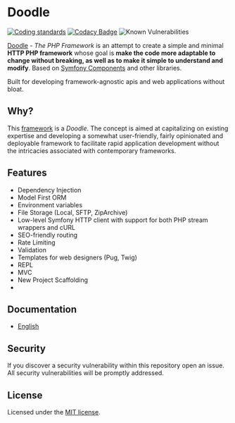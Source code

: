 # Doodle

[![Coding standards](https://github.com/josephgodwinkimani/doodle/actions/workflows/phpcs.yml/badge.svg)](https://github.com/josephgodwinkimani/doodle/actions/workflows/phpcs.yml)
[![Codacy Badge](https://app.codacy.com/project/badge/Grade/b9692aed389747a4a5f0707814dbf985)](https://app.codacy.com/gh/josephgodwinkimani/Doodle/dashboard?utm_source=gh&utm_medium=referral&utm_content=&utm_campaign=Badge_grade)
![Known Vulnerabilities](https://snyk.io/test/github/josephgodwinkimani/Doodle/badge.svg)


[Doodle][1] _- The PHP Framework_ is an attempt to create a simple and minimal **HTTP PHP framework** whose goal is **make the code more adaptable to change without breaking, as well as to make it simple to understand and modify**. Based on [Symfony Components][2] and other libraries.

Built for developing framework-agnostic apis and web applications without bloat.

## Why?

This [framework][3] is a _Doodle_. The concept is aimed at capitalizing on existing expertise and developing a somewhat user-friendly, fairly opinionated and deployable framework to facilitate rapid application development without the intricacies associated with contemporary frameworks.

## Features

-  Dependency Injection
-  Model First ORM
-  Environment variables
-  File Storage (Local, SFTP, ZipArchive)
-  Low-level Symfony HTTP client with support for both PHP stream wrappers and cURL
-  SEO-friendly routing
-  Rate Limiting
-  Validation
-  Templates for web designers (Pug, Twig)
-  REPL
-  MVC
-  New Project Scaffolding
- 

## Documentation

* [English][4]

## Security

If you discover a security vulnerability within this repository open an issue. All security vulnerabilities will be promptly addressed.

## License

Licensed under the [MIT license][5].


[1]: https://github.com/josephgodwinkimani/doodle
[2]: https://symfony.com
[3]: https://symfony.com/doc/current/create_framework/index.html
[4]: https://github.com/josephgodwinkimani/doodle/tree/main/docs/en
[5]: https://opensource.org/licenses/MIT
